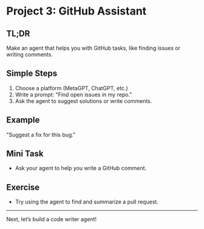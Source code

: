 # Project 3: GitHub Assistant
<!-- TOC -->

## TL;DR
Make an agent that helps you with GitHub tasks, like finding issues or writing comments.

## Simple Steps
1. Choose a platform (MetaGPT, ChatGPT, etc.)
2. Write a prompt: "Find open issues in my repo."
3. Ask the agent to suggest solutions or write comments.

## Example
"Suggest a fix for this bug."

## Mini Task
- Ask your agent to help you write a GitHub comment.

## Exercise
- Try using the agent to find and summarize a pull request.

---
Next, let’s build a code writer agent!
